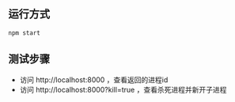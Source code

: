 ## 运行方式
```
npm start
```
## 测试步骤
* 访问 http://localhost:8000 ，查看返回的进程id
* 访问 http://localhost:8000?kill=true ，查看杀死进程并新开子进程

